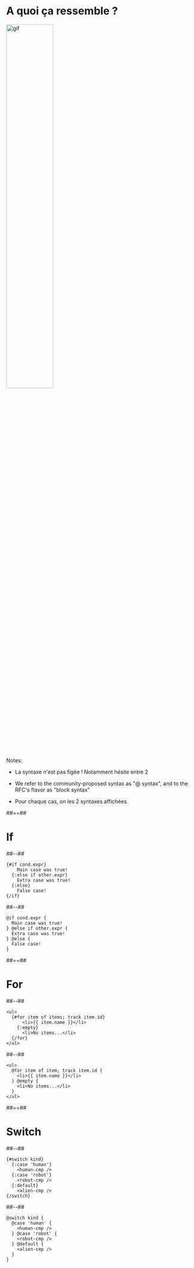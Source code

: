 # A quoi ça ressemble ?

<div class="full-center">
 <img style='height: 50%' alt='gif' src="https://media.tenor.com/txDqgTLcIW0AAAAC/spy-spying.gif">
</div>

Notes:
- La syntaxe n'est pas figée ! Notamment hésite entre 2

- We refer to the community-proposed syntax as "@ syntax", and to the RFC's flavor as "block syntax"

- Pour chaque cas, on les 2 syntaxes affichées

##==##

<!-- .slide: class="two-column-layout" -->

# If

##--##

<!-- .slide: class="with-code" -->

```angular2html
{#if cond.expr}
    Main case was true!
  {:else if other.expr}
    Extra case was true!
  {:else}
    False case!
{/if}
```

<!-- .element: class="big-code block" -->

##--##

<!-- .slide: class="with-code" -->

```angular2html
@if cond.expr {
  Main case was true!
} @else if other.expr {
  Extra case was true!
} @else {
  False case!
}
```

<!-- .element: class="big-code block" -->

##==##

<!-- .slide: class="two-column-layout" -->

# For

##--##

<!-- .slide: class="with-code" -->

```angular2html
<ul>
  {#for item of items; track item.id}
      <li>{{ item.name }}</li>
    {:empty}
      <li>No items...</li>
  {/for}
</ul>
```

<!-- .element: class="big-code block" -->

##--##

<!-- .slide: class="with-code" -->

```angular2html
<ul>
  @for item of item; track item.id {
    <li>{{ item.name }}</li>
  } @empty {
    <li>No items...</li>
  }
</ul>
```

<!-- .element: class="big-code block" -->

##==##

<!-- .slide: class="two-column-layout" -->

# Switch

##--##

<!-- .slide: class="with-code max-height" -->

```angular2html
{#switch kind}
  {:case 'human'}
    <human-cmp />
  {:case 'robot'}
    <robot-cmp />
  {:default}
    <alien-cmp />
{/switch}
```

<!-- .element: class="big-code block" -->

##--##

<!-- .slide: class="with-code max-height" -->

```angular2html
@switch kind {
  @case 'human' {
    <human-cmp />
  } @case 'robot' {
    <robot-cmp />
  } @default {
    <alien-cmp />
  }
}
```

<!-- .element: class="big-code block" -->
